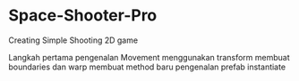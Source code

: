 # Space-Shooter-Pro
Creating Simple Shooting 2D game


Langkah pertama pengenalan Movement menggunakan transform
membuat boundaries dan warp
membuat method baru
pengenalan prefab
instantiate

